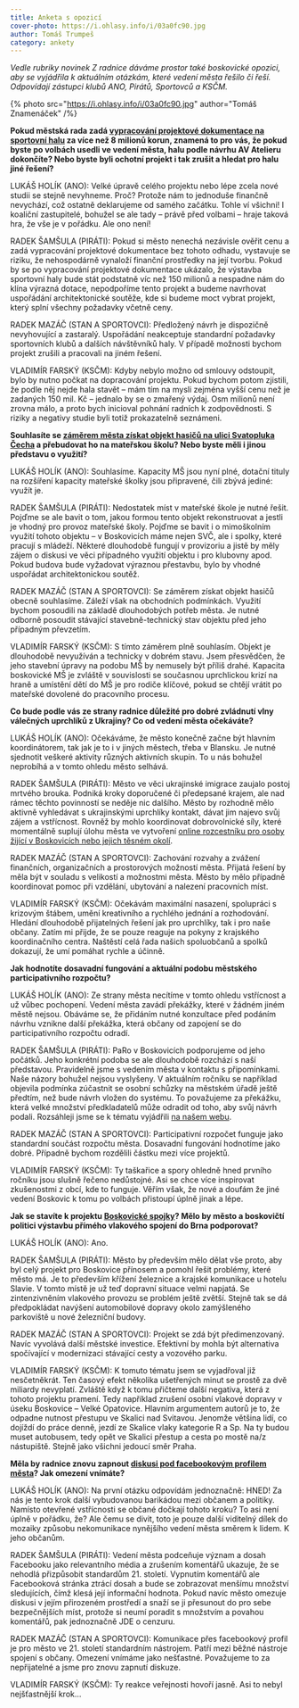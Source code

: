 ```yaml
---
title: Anketa s opozicí
cover-photo: https://i.ohlasy.info/i/03a0fc90.jpg
author: Tomáš Trumpeš
category: ankety
---
```


*Vedle rubriky novinek Z radnice dáváme prostor také boskovické opozici, aby se vyjádřila k aktuálním otázkám, které vedení města řešilo či řeší. Odpovídají zástupci klubů ANO, Pirátů, Sportovců a KSČM.*

{% photo src="https://i.ohlasy.info/i/03a0fc90.jpg" author="Tomáš Znamenáček" /%}

**Pokud městská rada zadá [vypracování projektové dokumentace na sportovní halu](https://ohlasy.info/clanky/2022/03/hala-projekt.html) za více než 8 milionů korun, znamená to pro vás, že pokud byste po volbách usedli ve vedení města, halu podle návrhu AV Atelieru dokončíte? Nebo byste byli ochotní projekt i tak zrušit a hledat pro halu jiné řešení?**

LUKÁŠ HOLÍK (ANO): Velké úpravě celého projektu nebo lépe zcela nové studii se stejně nevyhneme. Proč? Protože nám to jednoduše finančně nevychází, což ostatně deklarujeme od samého začátku. Tohle ví všichni! I koaliční zastupitelé, bohužel se ale tady – právě před volbami – hraje taková hra, že vše je v pořádku. Ale ono není!  

RADEK ŠAMŠULA (PIRÁTI): Pokud si město nenechá nezávisle ověřit cenu a zadá vypracování projektové dokumentace bez tohoto odhadu, vystavuje se riziku, že nehospodárně vynaloží finanční prostředky na její tvorbu. Pokud by se po vypracování projektové dokumentace ukázalo, že výstavba sportovní haly bude stát podstatně víc než 150 milionů a nespadne nám do klína výrazná dotace, nepodpoříme tento projekt a budeme navrhovat uspořádání architektonické soutěže, kde si budeme moct vybrat projekt, který splní všechny požadavky včetně ceny.

RADEK MAZÁČ (STAN A SPORTOVCI): Předložený návrh je dispozičně nevyhovující a zastaralý. Uspořádání neakceptuje standardní požadavky sportovních klubů a dalších návštěvníků haly. V případě možnosti bychom projekt zrušili a pracovali na jiném řešení.

VLADIMÍR FARSKÝ (KSČM): Kdyby nebylo možno od smlouvy odstoupit, bylo by nutno počkat na dopracování projektu. Pokud bychom potom zjistili, že podle něj nejde hala stavět – mám tím na mysli zejména vyšší cenu než je zadaných 150 mil. Kč – jednalo by se o zmařený výdaj. Osm milionů není zrovna málo, a proto bych inicioval pohnání radních k zodpovědnosti. S riziky a negativy studie byli totiž prokazatelně seznámeni. 

**Souhlasíte se [záměrem města získat objekt hasičů na ulici Svatopluka Čecha](https://ohlasy.info/clanky/2022/03/z-radnice-2.html) a přebudovat ho na mateřskou školu? Nebo byste měli i jinou představu o využití?**

LUKÁŠ HOLÍK (ANO): Souhlasíme. Kapacity MŠ jsou nyní plné, dotační tituly na rozšíření kapacity mateřské školky jsou připravené, čili zbývá jediné: využít je.

RADEK ŠAMŠULA (PIRÁTI): Nedostatek míst v mateřské škole je nutné řešit. Pojďme se ale bavit o tom, jakou formou tento objekt rekonstruovat a jestli je vhodný pro provoz mateřské školy. Pojďme se bavit i o mimoškolním využití tohoto objektu – v Boskovicích máme nejen SVČ, ale i spolky, které pracují s mládeží. Některé dlouhodobě fungují v provizoriu a jistě by měly zájem o diskusi ve věci případného využití objektu i pro klubovny apod. Pokud budova bude vyžadovat výraznou přestavbu, bylo by vhodné uspořádat architektonickou soutěž.

RADEK MAZÁČ (STAN A SPORTOVCI): Se záměrem získat objekt hasičů obecně souhlasíme. Záleží však na obchodních podmínkách. Využití bychom posoudili na základě dlouhodobých potřeb města. Je nutné odborně posoudit stávající stavebně-technický stav objektu před jeho případným převzetím.

VLADIMÍR FARSKÝ (KSČM): S tímto záměrem plně souhlasím. Objekt je dlouhodobě nevyužíván a technicky v dobrém stavu. Jsem přesvědčen, že jeho stavební úpravy na podobu MŠ by nemusely být příliš drahé. Kapacita boskovické MŠ je zvláště v souvislosti se současnou uprchlickou krizí na hraně a umístění dětí do MŠ je pro rodiče klíčové, pokud se chtějí vrátit po mateřské dovolené do pracovního procesu. 

**Co bude podle vás ze strany radnice důležité pro dobré zvládnutí vlny válečných uprchlíků z Ukrajiny? Co od vedení města očekáváte?**

LUKÁŠ HOLÍK (ANO): Očekáváme, že město konečně začne být hlavním koordinátorem, tak jak je to i v jiných městech, třeba v Blansku. Je nutné sjednotit veškeré aktivity různých aktivních skupin. To u nás bohužel neprobíhá a v tomto ohledu město selhává.

RADEK ŠAMŠULA (PIRÁTI): Město ve věci ukrajinské imigrace zaujalo postoj mrtvého brouka. Podniká kroky doporučené či předepsané krajem, ale nad rámec těchto povinností se neděje nic dalšího. Město by rozhodně mělo aktivně vyhledávat s ukrajinskými uprchlíky kontakt, dávat jim najevo svůj zájem a vstřícnost. Rovněž by mohlo koordinovat dobrovolnické síly, které momentálně suplují úlohu města ve vytvoření [online rozcestníku pro osoby žijící v Boskovicích nebo jejich těsném okolí](https://www.boskovice.help/).

RADEK MAZÁČ (STAN A SPORTOVCI): Zachování rozvahy a zvážení finančních, organizačních a prostorových možností města. Přijatá řešení by měla být v souladu s velikostí a možnostmi města. Město by mělo případně koordinovat pomoc při vzdělání, ubytování a nalezení pracovních míst.

VLADIMÍR FARSKÝ (KSČM): Očekávám maximální nasazení, spolupráci s krizovým štábem, umění kreativního a rychlého jednání a rozhodování. Hledání dlouhodobě přijatelných řešení jak pro uprchlíky, tak i pro naše občany. Zatím mi přijde, že se pouze reaguje na pokyny z krajského koordinačního centra. Naštěstí celá řada našich spoluobčanů a spolků dokazují, že umí pomáhat rychle a účinně.  

**Jak hodnotíte dosavadní fungování a aktuální podobu městského participativního rozpočtu?**

LUKÁŠ HOLÍK (ANO): Ze strany města necítíme v tomto ohledu vstřícnost a už vůbec pochopení. Vedení města zavádí překážky, které v žádném jiném městě nejsou. Obáváme se, že přidáním nutné konzultace před podáním návrhu vznikne další překážka, která občany od zapojení se do participativního rozpočtu odradí.

RADEK ŠAMŠULA (PIRÁTI): PaRo v Boskovicích podporujeme od jeho počátků. Jeho konkrétní podoba se ale dlouhodobě rozchází s naší představou. Pravidelně jsme s vedením města v kontaktu s připomínkami. Naše názory bohužel nejsou vyslyšeny. V aktuálním ročníku se například objevila podmínka zúčastnit se osobní schůzky na městském úřadě ještě předtím, než bude návrh vložen do systému. To považujeme za překážku, která velké množství předkladatelů může odradit od toho, aby svůj návrh podali. Rozsáhleji jsme se k tématu vyjádřili [na našem webu](https://www.piratiboskovice.cz/aktualne/paro-2022).

RADEK MAZÁČ (STAN A SPORTOVCI): Participativní rozpočet funguje jako standardní součást rozpočtu města. Dosavadní fungování hodnotíme jako dobré. Případně bychom rozdělili částku mezi více projektů.

VLADIMÍR FARSKÝ (KSČM): Ty taškařice a spory ohledně hned prvního ročníku jsou slušně řečeno nedůstojné. Asi se chce více inspirovat zkušenostmi z obcí, kde to funguje. Věřím však, že nové a doufám že jiné vedení Boskovic k tomu po volbách přistoupí úplně jinak a lépe.

**Jak se stavíte k projektu [Boskovické spojky](https://ohlasy.info/clanky/2022/03/spojka.html)? Mělo by město a boskovičtí politici výstavbu přímého vlakového spojení do Brna podporovat?**

LUKÁŠ HOLÍK (ANO): Ano. 

RADEK ŠAMŠULA (PIRÁTI): Město by především mělo dělat vše proto, aby byl celý projekt pro Boskovice přínosem a pomohl řešit problémy, které město má. Je to především křížení železnice a krajské komunikace u hotelu Slavie. V tomto místě je už teď dopravní situace velmi napjatá. Se zintenzivněním vlakového provozu se problém ještě zvětší. Stejně tak se dá předpokládat navýšení automobilové dopravy okolo zamýšleného parkoviště u nové železniční budovy.

RADEK MAZÁČ (STAN A SPORTOVCI): Projekt se zdá být předimenzovaný. Navíc vyvolává další městské investice. Efektivní by mohla být alternativa spočívající v modernizaci stávající cesty a vozového parku.

VLADIMÍR FARSKÝ (KSČM): K tomuto tématu jsem se vyjadřoval již nesčetněkrát. Ten časový efekt několika ušetřených minut se prostě za dvě miliardy nevyplatí. Zvláště když k tomu přičteme další negativa, která z tohoto projektu pramení. Tedy například zrušení osobní vlakové dopravy v úseku Boskovice – Velké Opatovice. Hlavním argumentem autorů je to, že odpadne nutnost přestupu ve Skalici nad Svitavou. Jenomže většina lidí, co dojíždí do práce denně, jezdí ze Skalice vlaky kategorie R a Sp. Na ty budou muset autobusem, tedy opět ve Skalici přestup a cesta po mostě na/z nástupiště. Stejně jako všichni jedoucí směr Praha.

**Měla by radnice znovu zapnout [diskusi pod facebookovým profilem města](https://ohlasy.info/clanky/2022/04/bez-diskuze.html)? Jak omezení vnímáte?**

LUKÁŠ HOLÍK (ANO): Na první otázku odpovídám jednoznačně: HNED! Za nás je tento krok další vybudovanou barikádou mezi občanem a politiky. Namísto otevřené vstřícnosti se občané dočkají tohoto kroku? To asi není úplně v pořádku, že? Ale čemu se divit, toto je pouze další viditelný dílek do mozaiky způsobu nekomunikace nynějšího vedení města směrem k lidem. K jeho občanům. 

RADEK ŠAMŠULA (PIRÁTI): Vedení města podceňuje význam a dosah Facebooku jako relevantního média a zrušením komentářů ukazuje, že se nehodlá přizpůsobit standardům 21. století. Vypnutím komentářů ale Facebooková stránka ztrácí dosah a bude se zobrazovat menšímu množství sledujících, čímž klesá její informační hodnota. Pokud navíc město omezuje diskusi v jejím přirozeném prostředí a snaží se ji přesunout do pro sebe bezpečnějších míst, protože si neumí poradit s množstvím a povahou komentářů, pak jednoznačně JDE o cenzuru.

RADEK MAZÁČ (STAN A SPORTOVCI): Komunikace přes facebookový profil je pro město ve 21. století standardním nástrojem. Patří mezi běžné nástroje spojení s občany. Omezení vnímáme jako nešťastné. Považujeme to za nepřijatelné a jsme pro znovu zapnutí diskuze.

VLADIMÍR FARSKÝ (KSČM): Ty reakce veřejnosti hovoří jasně. Asi to nebyl nejšťastnější krok…
